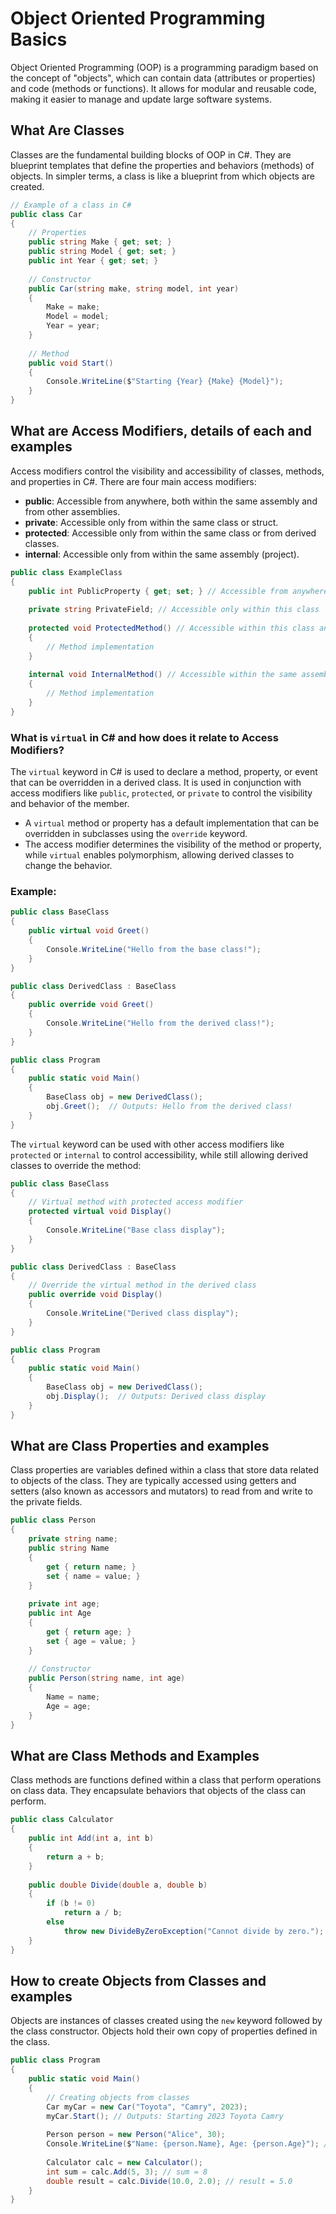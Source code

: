 # Object Oriented Programming Basics

Object Oriented Programming (OOP) is a programming paradigm based on the concept of "objects", which can contain data (attributes or properties) and code (methods or functions). It allows for modular and reusable code, making it easier to manage and update large software systems.

## What Are Classes

Classes are the fundamental building blocks of OOP in C#. They are blueprint templates that define the properties and behaviors (methods) of objects. In simpler terms, a class is like a blueprint from which objects are created.

```csharp
// Example of a class in C#
public class Car
{
    // Properties
    public string Make { get; set; }
    public string Model { get; set; }
    public int Year { get; set; }
    
    // Constructor
    public Car(string make, string model, int year)
    {
        Make = make;
        Model = model;
        Year = year;
    }
    
    // Method
    public void Start()
    {
        Console.WriteLine($"Starting {Year} {Make} {Model}");
    }
}
```

## What are Access Modifiers, details of each and examples

Access modifiers control the visibility and accessibility of classes, methods, and properties in C#. There are four main access modifiers:

- **public**: Accessible from anywhere, both within the same assembly and from other assemblies.
- **private**: Accessible only from within the same class or struct.
- **protected**: Accessible only from within the same class or from derived classes.
- **internal**: Accessible only from within the same assembly (project).

```csharp
public class ExampleClass
{
    public int PublicProperty { get; set; } // Accessible from anywhere
    
    private string PrivateField; // Accessible only within this class
    
    protected void ProtectedMethod() // Accessible within this class and derived classes
    {
        // Method implementation
    }
    
    internal void InternalMethod() // Accessible within the same assembly
    {
        // Method implementation
    }
}
```

### What is `virtual` in C# and how does it relate to Access Modifiers?

The `virtual` keyword in C# is used to declare a method, property, or event that can be overridden in a derived class. It is used in conjunction with access modifiers like `public`, `protected`, or `private` to control the visibility and behavior of the member.

- A `virtual` method or property has a default implementation that can be overridden in subclasses using the `override` keyword.
- The access modifier determines the visibility of the method or property, while `virtual` enables polymorphism, allowing derived classes to change the behavior.

### Example:
```csharp
public class BaseClass
{
    public virtual void Greet()
    {
        Console.WriteLine("Hello from the base class!");
    }
}

public class DerivedClass : BaseClass
{
    public override void Greet()
    {
        Console.WriteLine("Hello from the derived class!");
    }
}

public class Program
{
    public static void Main()
    {
        BaseClass obj = new DerivedClass();
        obj.Greet();  // Outputs: Hello from the derived class!
    }
}
```

The `virtual` keyword can be used with other access modifiers like `protected` or `internal` to control accessibility, while still allowing derived classes to override the method:

```csharp
public class BaseClass
{
    // Virtual method with protected access modifier
    protected virtual void Display()
    {
        Console.WriteLine("Base class display");
    }
}

public class DerivedClass : BaseClass
{
    // Override the virtual method in the derived class
    public override void Display()
    {
        Console.WriteLine("Derived class display");
    }
}

public class Program
{
    public static void Main()
    {
        BaseClass obj = new DerivedClass();
        obj.Display();  // Outputs: Derived class display
    }
}
```

## What are Class Properties and examples

Class properties are variables defined within a class that store data related to objects of the class. They are typically accessed using getters and setters (also known as accessors and mutators) to read from and write to the private fields.

```csharp
public class Person
{
    private string name;
    public string Name
    {
        get { return name; }
        set { name = value; }
    }
    
    private int age;
    public int Age
    {
        get { return age; }
        set { age = value; }
    }
    
    // Constructor
    public Person(string name, int age)
    {
        Name = name;
        Age = age;
    }
}
```

## What are Class Methods and Examples

Class methods are functions defined within a class that perform operations on class data. They encapsulate behaviors that objects of the class can perform.

```csharp
public class Calculator
{
    public int Add(int a, int b)
    {
        return a + b;
    }
    
    public double Divide(double a, double b)
    {
        if (b != 0)
            return a / b;
        else
            throw new DivideByZeroException("Cannot divide by zero.");
    }
}
```

## How to create Objects from Classes and examples

Objects are instances of classes created using the `new` keyword followed by the class constructor. Objects hold their own copy of properties defined in the class.

```csharp
public class Program
{
    public static void Main()
    {
        // Creating objects from classes
        Car myCar = new Car("Toyota", "Camry", 2023);
        myCar.Start(); // Outputs: Starting 2023 Toyota Camry
        
        Person person = new Person("Alice", 30);
        Console.WriteLine($"Name: {person.Name}, Age: {person.Age}"); // Outputs: Name: Alice, Age: 30
        
        Calculator calc = new Calculator();
        int sum = calc.Add(5, 3); // sum = 8
        double result = calc.Divide(10.0, 2.0); // result = 5.0
    }
}
```
